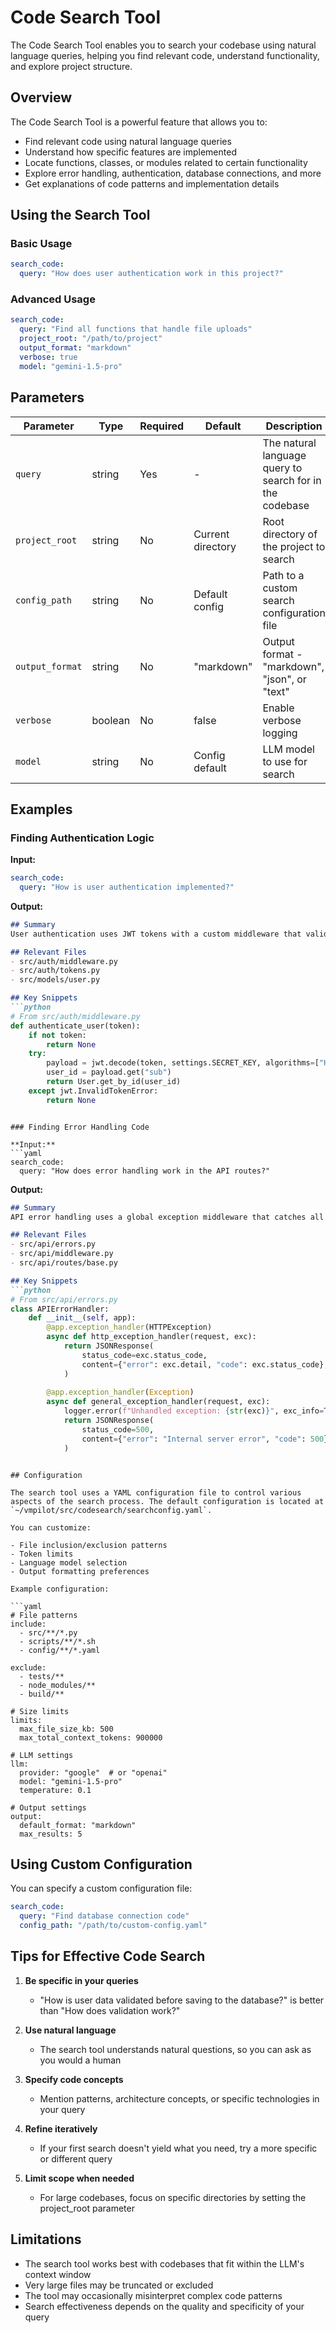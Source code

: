 # Code Search Tool

The Code Search Tool enables you to search your codebase using natural language queries, helping you find relevant code, understand functionality, and explore project structure.

## Overview

The Code Search Tool is a powerful feature that allows you to:

- Find relevant code using natural language queries
- Understand how specific features are implemented
- Locate functions, classes, or modules related to certain functionality
- Explore error handling, authentication, database connections, and more
- Get explanations of code patterns and implementation details

## Using the Search Tool

### Basic Usage

```yaml
search_code:
  query: "How does user authentication work in this project?"
```

### Advanced Usage

```yaml
search_code:
  query: "Find all functions that handle file uploads"
  project_root: "/path/to/project"
  output_format: "markdown"
  verbose: true
  model: "gemini-1.5-pro"
```

## Parameters

| Parameter | Type | Required | Default | Description |
|-----------|------|----------|---------|-------------|
| `query` | string | Yes | - | The natural language query to search for in the codebase |
| `project_root` | string | No | Current directory | Root directory of the project to search |
| `config_path` | string | No | Default config | Path to a custom search configuration file |
| `output_format` | string | No | "markdown" | Output format - "markdown", "json", or "text" |
| `verbose` | boolean | No | false | Enable verbose logging |
| `model` | string | No | Config default | LLM model to use for search |

## Examples

### Finding Authentication Logic

**Input:**
```yaml
search_code:
  query: "How is user authentication implemented?"
```

**Output:**
```markdown
## Summary
User authentication uses JWT tokens with a custom middleware that validates tokens against the database.

## Relevant Files
- src/auth/middleware.py
- src/auth/tokens.py
- src/models/user.py

## Key Snippets
```python
# From src/auth/middleware.py
def authenticate_user(token):
    if not token:
        return None
    try:
        payload = jwt.decode(token, settings.SECRET_KEY, algorithms=["HS256"])
        user_id = payload.get("sub")
        return User.get_by_id(user_id)
    except jwt.InvalidTokenError:
        return None
```
```

### Finding Error Handling Code

**Input:**
```yaml
search_code:
  query: "How does error handling work in the API routes?"
```

**Output:**
```markdown
## Summary
API error handling uses a global exception middleware that catches all exceptions and formats them as consistent JSON responses with appropriate HTTP status codes.

## Relevant Files
- src/api/errors.py
- src/api/middleware.py
- src/api/routes/base.py

## Key Snippets
```python
# From src/api/errors.py
class APIErrorHandler:
    def __init__(self, app):
        @app.exception_handler(HTTPException)
        async def http_exception_handler(request, exc):
            return JSONResponse(
                status_code=exc.status_code,
                content={"error": exc.detail, "code": exc.status_code},
            )
            
        @app.exception_handler(Exception)
        async def general_exception_handler(request, exc):
            logger.error(f"Unhandled exception: {str(exc)}", exc_info=True)
            return JSONResponse(
                status_code=500,
                content={"error": "Internal server error", "code": 500},
            )
```
```

## Configuration

The search tool uses a YAML configuration file to control various aspects of the search process. The default configuration is located at `~/vmpilot/src/codesearch/searchconfig.yaml`.

You can customize:

- File inclusion/exclusion patterns
- Token limits
- Language model selection
- Output formatting preferences

Example configuration:

```yaml
# File patterns
include:
  - src/**/*.py
  - scripts/**/*.sh
  - config/**/*.yaml

exclude:
  - tests/**
  - node_modules/**
  - build/**

# Size limits
limits:
  max_file_size_kb: 500
  max_total_context_tokens: 900000

# LLM settings
llm:
  provider: "google"  # or "openai"
  model: "gemini-1.5-pro"
  temperature: 0.1

# Output settings
output:
  default_format: "markdown"
  max_results: 5
```

## Using Custom Configuration

You can specify a custom configuration file:

```yaml
search_code:
  query: "Find database connection code"
  config_path: "/path/to/custom-config.yaml"
```

## Tips for Effective Code Search

1. **Be specific in your queries**
   - "How is user data validated before saving to the database?" is better than "How does validation work?"

2. **Use natural language**
   - The search tool understands natural questions, so you can ask as you would a human

3. **Specify code concepts**
   - Mention patterns, architecture concepts, or specific technologies in your query

4. **Refine iteratively**
   - If your first search doesn't yield what you need, try a more specific or different query

5. **Limit scope when needed**
   - For large codebases, focus on specific directories by setting the project_root parameter

## Limitations

- The search tool works best with codebases that fit within the LLM's context window
- Very large files may be truncated or excluded
- The tool may occasionally misinterpret complex code patterns
- Search effectiveness depends on the quality and specificity of your query